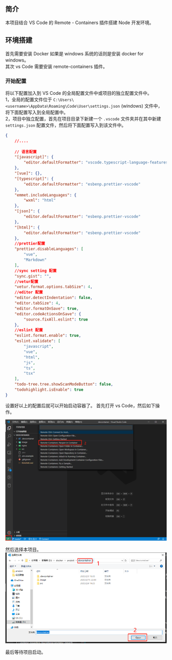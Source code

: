 ## 简介

本项目结合 VS Code 的 Remote - Containers 插件搭建 Node 开发环境。

## 环境搭建

首先需要安装 Docker 如果是 windows 系统的话则是安装 docker for windows。  
其次 vs Code 需要安装 remote-containers 插件。    

### 开始配置

将以下配置加入到 VS Code 的全局配置文件中或项目的独立配置文件中。  
1，全局的配置文件位于 `C:\Users\<username>\AppData\Roaming\Code\User\settings.json` (windows) 文件中，将下面配置写入到全局配置中。  
2，项目中独立配置，首先在项目目录下新建一个 `.vscode` 文件夹并在其中新建 `settings.json` 配置文件，然后将下面配置写入到该文件中。  

```json
{
    //....

    // 语言配置
    "[javascript]": {
        "editor.defaultFormatter": "vscode.typescript-language-features"
    },
    "[vue]": {},
    "[typescript]": {
        "editor.defaultFormatter": "esbenp.prettier-vscode"
    },
    "emmet.includeLanguages": {
        "wxml": "html"
    },
    "[json]": {
        "editor.defaultFormatter": "esbenp.prettier-vscode"
    },
    "[html]": {
        "editor.defaultFormatter": "esbenp.prettier-vscode"
    },
    //prettier配置
    "prettier.disableLanguages": [
        "vue",
        "Markdown"
    ],
    //sync setting 配置
    "sync.gist": "",
    //vetur配置
    "vetur.format.options.tabSize": 4,
    //editor 配置
    "editor.detectIndentation": false,
    "editor.tabSize": 4,
    "editor.formatOnSave": true,
    "editor.codeActionsOnSave": {
        "source.fixAll.eslint": true
    },
    //eslint 配置
    "eslint.format.enable": true,
    "eslint.validate": [
        "javascript",
        "vue",
        "html",
        "js",
        "ts",
        "tsx"
    ],
    "todo-tree.tree.showScanModeButton": false,
    "todohighlight.isEnable": true
}
```

设置好以上的配置后就可以开始启动容器了。
首先打开 vs Code，然后如下操作。

![](./image/image-1.jpg)

然后选择本项目。  
![](./image/image-2.jpg)

最后等待项目启动。